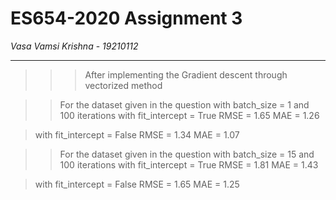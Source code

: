 # ES654-2020 Assignment 3

*Vasa Vamsi Krishna* - *19210112*

------

>>> After implementing the Gradient descent through vectorized method

>> For the dataset given in the question with batch_size = 1 and 100 iterations
> with fit_intercept = True
RMSE = 1.65
MAE = 1.26

> with fit_intercept = False
RMSE = 1.34
MAE = 1.07

>> For the dataset given in the question with batch_size = 15 and 100 iterations
> with fit_intercept = True
RMSE = 1.81
MAE = 1.43

> with fit_intercept = False
RMSE = 1.65
MAE = 1.25